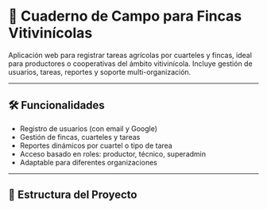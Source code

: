 # 📒 Cuaderno de Campo para Fincas Vitivinícolas

Aplicación web para registrar tareas agrícolas por cuarteles y fincas, ideal para productores o cooperativas del ámbito vitivinícola. Incluye gestión de usuarios, tareas, reportes y soporte multi-organización.

---

## 🛠️ Funcionalidades

- Registro de usuarios (con email y Google)
- Gestión de fincas, cuarteles y tareas
- Reportes dinámicos por cuartel o tipo de tarea
- Acceso basado en roles: productor, técnico, superadmin
- Adaptable para diferentes organizaciones

---

## 🧩 Estructura del Proyecto

